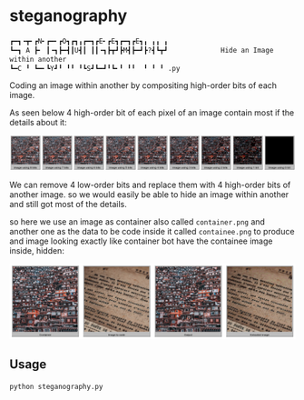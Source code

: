 # steganography

```
┏━┓╺┳╸┏N╸┏━╸┏O┓┏┓╻┏━┓┏E╸┏E┓┏━┓┏E┓╻ ╻╻ ╻       
┗━┓ A ┣╸ ┃╺┓┣━┫┃U┫┃ ┃┃╺┓┣┳┛┣M┫┣━┛┣?┫┗┳┛             Hide an Image within another
┗━C ╹ ┗━╸┗Y┛╹ ╹╹ ╹┗S┛┗━┛╹┗╸╹ ╹╹  ╹ ╹ ╹ .py
```

Coding an image within another by compositing high-order bits of each image.

As seen below 4 high-order bit of each pixel of an image contain most if the details about it:

![Montage of extracted images](Images/extracted_images/montage.png)

We can remove 4 low-order bits and replace them with 4 high-order bits of another image. so we would easily be able to hide an image within another and still got most of the details.

so here we use an image as container also called `container.png` and another one as the data to be code inside it called `containee.png` to produce and image looking exactly like container bot have the containee image inside, hidden:

![](Images/montage.png)

## Usage

```shell
python steganography.py
```
